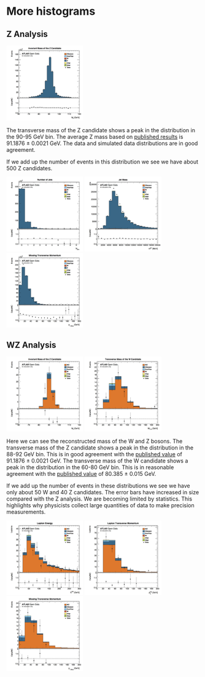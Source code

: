 # More histograms


## Z Analysis
<img src="./Output/ZAnalysis/invMassZ.jpg" width="200" />

The transverse mass of the Z candidate shows a peak in the distribution in the 90-95 GeV bin.  The average Z mass based on [published results](http://pdg.lbl.gov/2012/listings/rpp2012-list-z-boson.pdf) is 91.1876 ± 0.0021 GeV.  The data and simulated data distributions are in good agreement.

If we add up the number of events in this distribution we see we have about 500 Z candidates. 

<img src="./Output/ZAnalysis/n_jetsZ.jpg" width="200" />
<img src="./Output/ZAnalysis/jet_mZ.jpg" width="200" />
<img src="./Output/ZAnalysis/etmissZ.jpg" width="200" />

## WZ Analysis

<img src="./Output/WZAnalysis/invMassWZ.jpg" width="200" />
<img src="./Output/WZAnalysis/WtMassWZ.jpg"
width="200" />

Here we can see the reconstructed mass of the W and Z bosons.
The transverse mass of the Z candidate shows a peak in the distribution in the 88-92 GeV bin.  This is in good agreement with the [published value](http://pdg.lbl.gov/2012/listings/rpp2012-list-z-boson.pdf) of 91.1876 ± 0.0021 GeV.
The transverse mass of the W candidate shows a peak in the distribution in the 60-80 GeV bin.
This is in reasonable agreement with the [published value](http://pdg.lbl.gov/2012/listings/rpp2012-list-w-boson.pdf) of 80.385 ± 0.015 GeV.

If we add up the number of events in these distributions we see we have only about 50 W and 40 Z candidates.  The error bars have increased in size compared with the Z analysis.  We are becoming limited by statistics.  This highlights why physicists collect large quantities of data to make precision measurements.  

<img src="./Output/WZAnalysis/lep_EWZ.jpg" width="200" />
<img src="./Output/WZAnalysis/lep_ptWZ.jpg" width="200" />
<img src="./Output/WZAnalysis/etmissWZ.jpg" width="200" />
